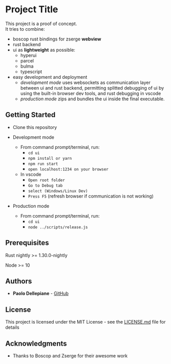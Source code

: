 # Project Title

This project is a proof of concept.  
It tries to combine:

* boscop rust bindings for zserge **webview**
* rust backend
* ui as **lightweight** as possible:
  * hyperui
  * parcel
  * bulma
  * typescript
* easy development and deployment  
  * *development mode* uses websockets as communication layer between ui and rust backend, permitting splitted debugging of ui by using the built-in browser dev tools, and rust debugging in vscode
  * *production mode* zips and bundles the ui inside the final executable.

## Getting Started

* Clone this repository

* Development mode
  * From command prompt/terminal, run:
    * ```cd ui```
    * ```npm install or yarn```
    * ```npm run start```
    * ```open localhost:1234 on your browser```
  * In vscode
    * ```Open root folder```
    * ```Go to Debug tab```
    * ```select (Windows/Linux Dev)```
    * ```Press F5``` (refresh browser if communication is not working)

* Production mode
  * From command prompt/terminal, run:
    * ```cd ui```
    * ```node ../scripts/release.js```

## Prerequisites

Rust nightly >= 1.30.0-nightly

Node >= 10

## Authors

* **Paolo Dellepiane** - [GitHub](https://github.com/paolod29)

## License

This project is licensed under the MIT License - see the [LICENSE.md](LICENSE.md) file for details

## Acknowledgments

* Thanks to Boscop and Zserge for their awesome work
